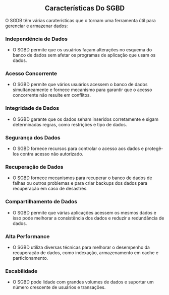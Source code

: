 ## <center> Características Do SGBD</center>

O SGDB têm várias caraterísticas que o tornam uma ferramenta útil para gerenciar e armazenar dados: 

### Independência de Dados 
- O SGBD permite que os usuários façam alterações no esquema do banco de dados sem afetar os programas de aplicação que usam os dados.

### Acesso Concorrente
- O SGBD permite que vários usuários acessem o banco de dados simultaneamente e fornece mecanismo para garantir que o acesso concorrente não resulte em conflitos.

### Integridade de Dados 
- O SGBD garante que os dados seham inseridos corretamente e sigam determinadas regras, como restrições e tipo de dados.

### Segurança dos Dados 
- O SGBD fornece recursos para controlar o acesso aos dados e protegê-los contra acesso não autorizado.

### Recuperação de Dados
- O SGBD fornece mecanismos para recuperar o banco de dados de falhas ou outros problemas e para criar backups dos dados para recuperação em caso de desastres.

### Compartilhamento de Dados
- O SGBD permite que várias aplicações acessem os mesmos dados e isso pode melhorar a consistência dos dados e reduzir a redundância de dados.

### Alta Performance 
- O SGBD utiliza diversas técnicas para melhorar o desempenho da recuperação de dados, como indexação, armazenamento em cache e particionamento.

### Escabilidade 
- O SGBD pode lidade com grandes volumes de dados e suportar um número crescente de usuários e transações.

###